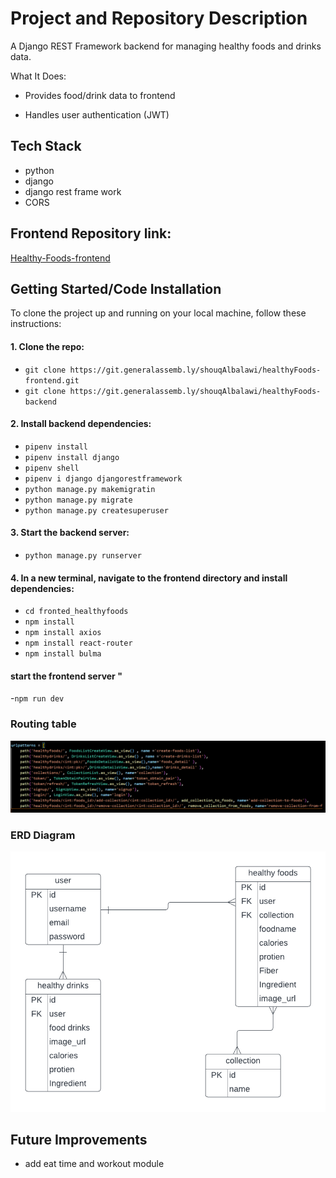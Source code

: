 # Project  and Repository Description
A Django REST Framework backend for managing healthy foods and drinks data.

What It Does:

- Provides food/drink data to frontend

- Handles user authentication (JWT)

## Tech Stack
- python
- django
- django rest frame work
- CORS
## Frontend Repository link:
[Healthy-Foods-frontend](https://git.generalassemb.ly/shouqAlbalawi/healthyFoods-frontend.git)
## Getting Started/Code Installation

To clone the project up and running on your local machine, follow these instructions:

#### 1. Clone the repo:
- `git clone https://git.generalassemb.ly/shouqAlbalawi/healthyFoods-frontend.git `
- `git clone https://git.generalassemb.ly/shouqAlbalawi/healthyFoods-backend`

#### 2.  Install backend dependencies:

- `pipenv install`
- `pipenv install django`
- `pipenv shell`
- `pipenv i django djangorestframework`
- `python manage.py makemigratin`
- `python manage.py migrate`
- `python manage.py createsuperuser`
#### 3. Start the backend server:
- `python manage.py runserver `

#### 4. In a new terminal, navigate to the frontend directory and install dependencies:
- `cd fronted_healthyfoods`
- `npm install`
- `npm install axios`
- `npm install react-router`
- `npm install bulma`
#### start the frontend server "
-`npm run dev `

### Routing table 
![Routingtable ](/images/Routing.png)

### ERD Diagram
![ERDDiagram ](/images/ERD%20Diagram.png)


## Future Improvements
- add eat time and workout module